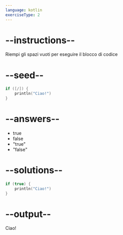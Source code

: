 ```yaml
---
language: kotlin
exerciseType: 2
---
```


# --instructions--

Riempi gli spazi vuoti per eseguire il blocco di codice

# --seed--

```kotlin
if ([/]) {
    println("Ciao!")
}
```

# --answers--

- true
- false
- "true"
- "false"

# --solutions--

```kotlin
if (true) {
    println("Ciao!")
}
```

# --output--

Ciao!

